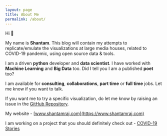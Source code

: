 ```yaml
---
layout: page
title: About Me
permalink: /about/
---
```

Hi :wave:  

My name is **Shantam**. This blog will contain my attempts to replicate/emulate the visualizations at large media houses, related to COVID-19 pandemic, using open source data & tools.

I am a driven **python** developer and **data scientist**. I have worked with **Machine Learning** and **Big Data** too. Did I tell you I am a published **poet** too?  

I am available for **consulting**, **collaborations**, **part time** or **full time** jobs. Let me know if you want to talk.

If you want me to try a specific visualization, do let me know by raising an issue in the [GitHub Repository](https://github.com/armsp/covidviz).

My website - [www.shantamraj.com](https://www.shantamraj.com)

I am working on a project that you should definitely check out - [COVID-19 Stories](https://www.storiescovid.in)